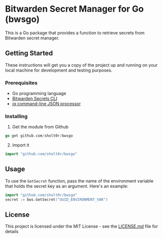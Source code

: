 # Bitwarden Secret Manager for Go (bwsgo)

This is a Go package that provides a function to retrieve secrets from Bitwarden secret manager.

## Getting Started

These instructions will get you a copy of the project up and running on your local machine for development and testing purposes.

### Prerequisites

- Go programming language
- [Bitwarden Secrets CLI](https://github.com/bitwarden/sdk/releases)
- [jq command-line JSON processor](https://jqlang.github.io/jq/)

### Installing

1. Get the module from Github
```go
go get github.com/sholt0r/bwsgo
```
2. Import it
```go
import "github.com/sholt0r/bwsgo"
```

## Usage

To use the `GetSecret` function, pass the name of the environment variable that holds the secret key as an argument. Here's an example:

```go
import "github.com/sholt0r/bwsgo"
secret := bws.GetSecret("UUID_ENVIRONMENT_VAR")
```

## License

This project is licensed under the MIT License - see the [LICENSE.md](https://github.com/sholt0r/bws-go/LICENSE.md) file for details
